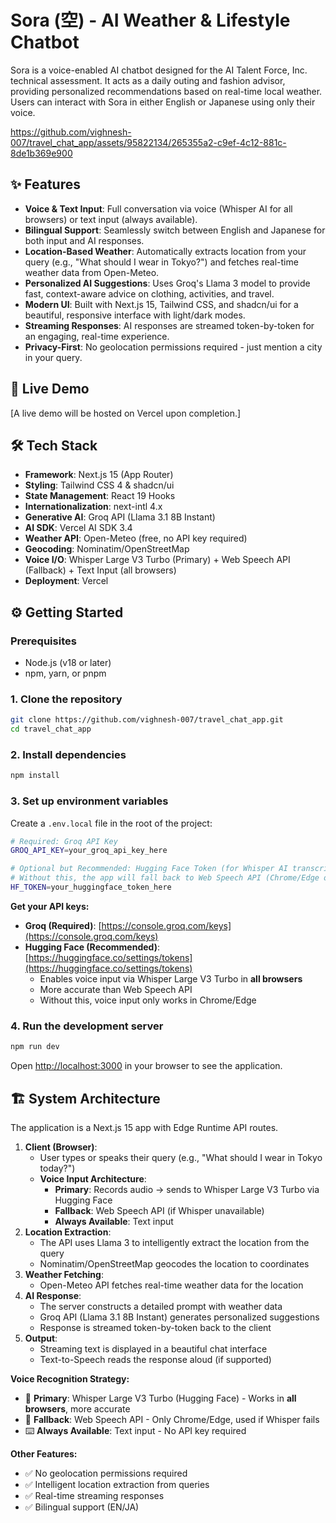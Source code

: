# Sora (空) - AI Weather & Lifestyle Chatbot

Sora is a voice-enabled AI chatbot designed for the AI Talent Force, Inc. technical assessment. It acts as a daily outing and fashion advisor, providing personalized recommendations based on real-time local weather. Users can interact with Sora in either English or Japanese using only their voice.

https://github.com/vighnesh-007/travel_chat_app/assets/95822134/265355a2-c9ef-4c12-881c-8de1b369e900

## ✨ Features

- **Voice & Text Input**: Full conversation via voice (Whisper AI for all browsers) or text input (always available).
- **Bilingual Support**: Seamlessly switch between English and Japanese for both input and AI responses.
- **Location-Based Weather**: Automatically extracts location from your query (e.g., "What should I wear in Tokyo?") and fetches real-time weather data from Open-Meteo.
- **Personalized AI Suggestions**: Uses Groq's Llama 3 model to provide fast, context-aware advice on clothing, activities, and travel.
- **Modern UI**: Built with Next.js 15, Tailwind CSS, and shadcn/ui for a beautiful, responsive interface with light/dark modes.
- **Streaming Responses**: AI responses are streamed token-by-token for an engaging, real-time experience.
- **Privacy-First**: No geolocation permissions required - just mention a city in your query.

## 🚀 Live Demo

[A live demo will be hosted on Vercel upon completion.]

## 🛠️ Tech Stack

- **Framework**: Next.js 15 (App Router)
- **Styling**: Tailwind CSS 4 & shadcn/ui
- **State Management**: React 19 Hooks
- **Internationalization**: next-intl 4.x
- **Generative AI**: Groq API (Llama 3.1 8B Instant)
- **AI SDK**: Vercel AI SDK 3.4
- **Weather API**: Open-Meteo (free, no API key required)
- **Geocoding**: Nominatim/OpenStreetMap
- **Voice I/O**: Whisper Large V3 Turbo (Primary) + Web Speech API (Fallback) + Text Input (all browsers)
- **Deployment**: Vercel

## ⚙️ Getting Started

### Prerequisites

- Node.js (v18 or later)
- npm, yarn, or pnpm

### 1. Clone the repository

```bash
git clone https://github.com/vighnesh-007/travel_chat_app.git
cd travel_chat_app
```

### 2. Install dependencies

```bash
npm install
```

### 3. Set up environment variables

Create a `.env.local` file in the root of the project:

```bash
# Required: Groq API Key
GROQ_API_KEY=your_groq_api_key_here

# Optional but Recommended: Hugging Face Token (for Whisper AI transcription - all browsers)
# Without this, the app will fall back to Web Speech API (Chrome/Edge only) or text input only
HF_TOKEN=your_huggingface_token_here
```

**Get your API keys:**

- **Groq (Required)**: [https://console.groq.com/keys](https://console.groq.com/keys)
- **Hugging Face (Recommended)**: [https://huggingface.co/settings/tokens](https://huggingface.co/settings/tokens)
  - Enables voice input via Whisper Large V3 Turbo in **all browsers**
  - More accurate than Web Speech API
  - Without this, voice input only works in Chrome/Edge

### 4. Run the development server

```bash
npm run dev
```

Open [http://localhost:3000](http://localhost:3000) in your browser to see the application.

## 🏗️ System Architecture

The application is a Next.js 15 app with Edge Runtime API routes.

1. **Client (Browser)**:
   - User types or speaks their query (e.g., "What should I wear in Tokyo today?")
   - **Voice Input Architecture**:
     - **Primary**: Records audio → sends to Whisper Large V3 Turbo via Hugging Face
     - **Fallback**: Web Speech API (if Whisper unavailable)
     - **Always Available**: Text input
2. **Location Extraction**:
   - The API uses Llama 3 to intelligently extract the location from the query
   - Nominatim/OpenStreetMap geocodes the location to coordinates
3. **Weather Fetching**:
   - Open-Meteo API fetches real-time weather data for the location
4. **AI Response**:
   - The server constructs a detailed prompt with weather data
   - Groq API (Llama 3.1 8B Instant) generates personalized suggestions
   - Response is streamed token-by-token back to the client
5. **Output**:
   - Streaming text is displayed in a beautiful chat interface
   - Text-to-Speech reads the response aloud (if supported)

**Voice Recognition Strategy:**

- 🎯 **Primary**: Whisper Large V3 Turbo (Hugging Face) - Works in **all browsers**, more accurate
- 🔄 **Fallback**: Web Speech API - Only Chrome/Edge, used if Whisper fails
- ⌨️ **Always Available**: Text input - No API key required

**Other Features:**

- ✅ No geolocation permissions required
- ✅ Intelligent location extraction from queries
- ✅ Real-time streaming responses
- ✅ Bilingual support (EN/JA)
